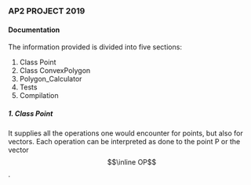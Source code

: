 ### AP2 PROJECT 2019
#### Documentation
The information provided is divided into five sections:
1. Class Point
2. Class ConvexPolygon
3. Polygon_Calculator
4. Tests
5. Compilation

##### 1. Class Point
It supplies all the operations one would encounter for points, but also for vectors. Each operation can be interpreted as done to the point P or the vector $$\inline OP$$.
